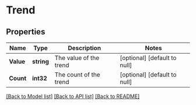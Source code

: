 # Trend

## Properties
Name | Type | Description | Notes
------------ | ------------- | ------------- | -------------
**Value** | **string** | The value of the trend | [optional] [default to null]
**Count** | **int32** | The count of the trend | [optional] [default to null]

[[Back to Model list]](../README.md#documentation-for-models) [[Back to API list]](../README.md#documentation-for-api-endpoints) [[Back to README]](../README.md)



